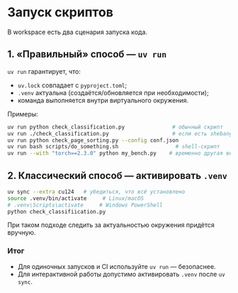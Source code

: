 # Запуск скриптов

В workspace есть два сценария запуска кода.

## 1. «Правильный» способ — `uv run`

`uv run` гарантирует, что:

- `uv.lock` совпадает с `pyproject.toml`;
- `.venv` актуальна (создаётся/обновляется при необходимости);
- команда выполняется внутри виртуального окружения.

Примеры:

```bash
uv run python check_classification.py               # обычный скрипт
uv run ./check_classification.py                    # если есть shebang
uv run python check_page_sorting.py --config conf.json
uv run bash scripts/do_something.sh                  # shell-скрипт
uv run --with "torch==2.3.0" python my_bench.py    # временно другая версия пакета
```

## 2. Классический способ — активировать `.venv`

```bash
uv sync --extra cu124   # убедиться, что всё установлено
source .venv/bin/activate     # Linux/macOS
# .venv\Scripts\activate     # Windows PowerShell
python check_classifiication.py
```

При таком подходе следить за актуальностью окружения придётся вручную.

### Итог

- Для одиночных запусков и CI используйте `uv run` — безопаснее.
- Для интерактивной работы допустимо активировать `.venv` после `uv sync`.

